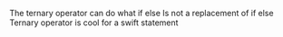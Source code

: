 The ternary operator can do what if else 
Is not a replacement of if else
Ternary operator is cool for a swift statement